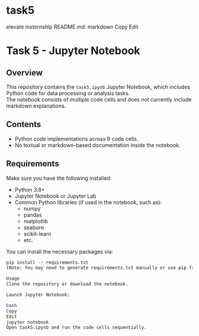 # task5
elevate insternship
README.md:
markdown
Copy
Edit
# Task 5 - Jupyter Notebook

## Overview
This repository contains the `task5.ipynb` Jupyter Notebook, which includes Python code for data processing or analysis tasks.  
The notebook consists of multiple code cells and does not currently include markdown explanations.

## Contents
- Python code implementations across 9 code cells.
- No textual or markdown-based documentation inside the notebook.

## Requirements
Make sure you have the following installed:

- Python 3.8+
- Jupyter Notebook or Jupyter Lab
- Common Python libraries (if used in the notebook, such as):
  - numpy
  - pandas
  - matplotlib
  - seaborn
  - scikit-learn
  - etc.

You can install the necessary packages via:

```bash
pip install -r requirements.txt
(Note: You may need to generate requirements.txt manually or use pip freeze > requirements.txt.)

Usage
Clone the repository or download the notebook.

Launch Jupyter Notebook:

bash
Copy
Edit
jupyter notebook
Open task5.ipynb and run the code cells sequentially.
